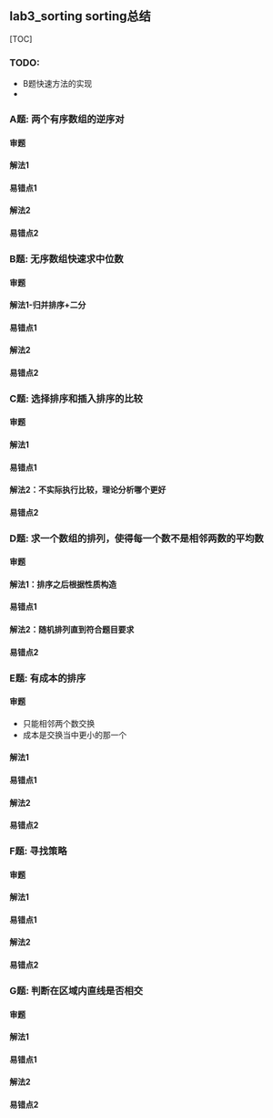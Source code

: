 ## lab3_sorting sorting总结
[TOC]
### TODO:
- B题快速方法的实现
- 
### A题: 两个有序数组的逆序对
#### 审题
#### 解法1
#### 易错点1
#### 解法2
#### 易错点2

### B题: 无序数组快速求中位数
#### 审题
#### 解法1-归并排序+二分

#### 易错点1
#### 解法2
#### 易错点2

### C题: 选择排序和插入排序的比较
#### 审题
#### 解法1
#### 易错点1
#### 解法2：不实际执行比较，理论分析哪个更好
#### 易错点2

### D题: 求一个数组的排列，使得每一个数不是相邻两数的平均数
#### 审题
#### 解法1：排序之后根据性质构造
#### 易错点1
#### 解法2：随机排列直到符合题目要求
#### 易错点2

### E题: 有成本的排序
#### 审题
- 只能相邻两个数交换
- 成本是交换当中更小的那一个
#### 解法1
#### 易错点1
#### 解法2
#### 易错点2

### F题: 寻找策略
#### 审题
#### 解法1
#### 易错点1
#### 解法2
#### 易错点2

### G题: 判断在区域内直线是否相交
#### 审题
#### 解法1
#### 易错点1
#### 解法2
#### 易错点2
